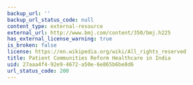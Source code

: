 ```yaml
---
backup_url: ''
backup_url_status_code: null
content_type: external-resource
external_url: http://www.bmj.com/content/350/bmj.h225
has_external_license_warning: true
is_broken: false
license: https://en.wikipedia.org/wiki/All_rights_reserved
title: Patient Communities Reform Healthcare in India
uid: 27aaa4f4-92e9-4672-a50e-6e865b6be8d6
url_status_code: 200
---
```

